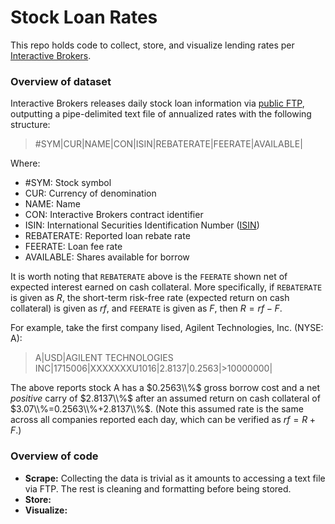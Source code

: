 # Stock Loan Rates
This repo holds code to collect, store, and visualize lending rates per [Interactive Brokers](https://www.interactivebrokers.com).

### Overview of dataset
Interactive Brokers releases daily stock loan information via [public FTP](https://web.archive.org/web/20220818143558/https://ibkr.info/article/2024), outputting a pipe-delimited text file of annualized rates with the following structure:

> #SYM|CUR|NAME|CON|ISIN|REBATERATE|FEERATE|AVAILABLE| 

Where:
* #SYM: Stock symbol
* CUR: Currency of denomination
* NAME: Name
* CON: Interactive Brokers contract identifier
* ISIN: International Securities Identification Number ([ISIN](https://www.isin.org/))
* REBATERATE: Reported loan rebate rate
* FEERATE: Loan fee rate
* AVAILABLE: Shares available for borrow

It is worth noting that `REBATERATE` above is the `FEERATE` shown net of expected interest earned on cash collateral. More specifically, if `REBATERATE` is given as $R$, the short-term risk-free rate (expected return on cash collateral) is given as $rf$, and `FEERATE` is given as $F$, then $R=rf-F$.

For example, take the first company lised, Agilent Technologies, Inc. (NYSE: A):
> A|USD|AGILENT TECHNOLOGIES INC|1715006|XXXXXXXU1016|2.8137|0.2563|>10000000|

The above reports stock A has a $0.2563\\%$ gross borrow cost and a net *positive* carry of $2.8137\\%$ after an assumed return on cash collateral of $3.07\\%=0.2563\\%+2.8137\\%$. (Note this assumed rate is the same across all companies reported each day, which can be verified as $rf=R+F$.)

### Overview of code
* **Scrape:** Collecting the data is trivial as it amounts to accessing a text file via FTP. The rest is cleaning and formatting before being stored.
* **Store:** 
* **Visualize:**
